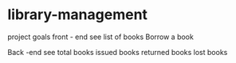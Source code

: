 # library-management

project goals
front - end
see list of books
Borrow a book

Back -end
see total books
issued books
returned books
lost books

